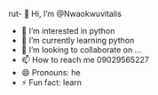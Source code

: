 rut- 👋 Hi, I’m @Nwaokwuvitalis
- 👀 I’m interested in python
- 🌱 I’m currently learning python 
- 💞️ I’m looking to collaborate on ...
- 📫 How to reach me 09029565227
- 😄 Pronouns: he
- ⚡ Fun fact: learn 

<!---
Nwaokwuvitalis/Nwaokwuvitalis is a ✨ special ✨ repository because its `README.md` (this file) appears on your GitHub profile.
You can click the Preview link to take a look at your changes.
--->
